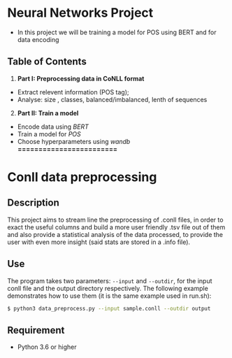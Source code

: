 # Neural Networks Project


* In this project we will be training a model for POS using BERT and for data encoding 
 
## Table of Contents
1. **Part I: Preprocessing data in CoNLL format**
- Extract relevent information (POS tag);
- Analyse: size , classes, balanced/imbalanced, lenth of sequences
2. **Part II: Train a model**
-  Encode data using *BERT*
-  Train a model for *POS*
- Choose hyperparameters using *wandb*
**========================**


Conll data preprocessing
========================

Description
-----------

This project aims to stream line the preprocessing of .conll files, in order to exact the useful columns and build a more user friendly .tsv file out of them and also provide a statistical analysis of the data processed, to provide the user with even more insight (said stats are stored in a .info file).

Use
---

The program takes two parameters: `--input` and `--outdir`, for the input conll file and the output directory respectively. The following example demonstrates how to use them (it is the same example used in run.sh):

```sh
$ python3 data_preprocess.py --input sample.conll --outdir output
```

Requirement
-----------
- Python 3.6 or higher
